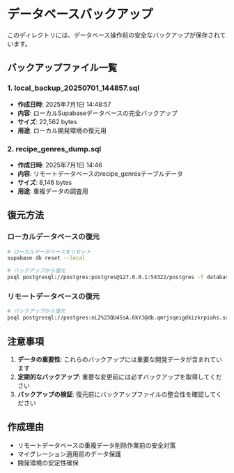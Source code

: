 # データベースバックアップ

このディレクトリには、データベース操作前の安全なバックアップが保存されています。

## バックアップファイル一覧

### 1. local_backup_20250701_144857.sql
- **作成日時**: 2025年7月1日 14:48:57
- **内容**: ローカルSupabaseデータベースの完全バックアップ
- **サイズ**: 22,562 bytes
- **用途**: ローカル開発環境の復元用

### 2. recipe_genres_dump.sql
- **作成日時**: 2025年7月1日 14:46
- **内容**: リモートデータベースのrecipe_genresテーブルデータ
- **サイズ**: 8,146 bytes
- **用途**: 重複データの調査用

## 復元方法

### ローカルデータベースの復元
```bash
# ローカルデータベースをリセット
supabase db reset --local

# バックアップから復元
psql postgresql://postgres:postgres@127.0.0.1:54322/postgres -f database_backups/local_backup_20250701_144857.sql
```

### リモートデータベースの復元
```bash
# バックアップから復元
psql postgresql://postgres:nL2%23QU4SsA.6kYJ@db.qmrjsqeigdkizkrpiahs.supabase.co:5432/postgres -f database_backups/local_backup_20250701_144857.sql
```

## 注意事項

1. **データの重要性**: これらのバックアップには重要な開発データが含まれています
2. **定期的なバックアップ**: 重要な変更前には必ずバックアップを取得してください
3. **バックアップの検証**: 復元前にバックアップファイルの整合性を確認してください

## 作成理由

- リモートデータベースの重複データ削除作業前の安全対策
- マイグレーション適用前のデータ保護
- 開発環境の安定性確保 